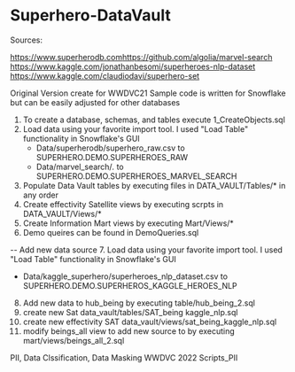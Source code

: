 # Superhero-DataVault

Sources:

https://www.superherodb.com​
https://github.com/algolia/marvel-search
https://www.kaggle.com/jonathanbesomi/superheroes-nlp-dataset
https://www.kaggle.com/claudiodavi/superhero-set

Original Version create for WWDVC21
Sample code is written for Snowflake but can be easily adjusted for other databases
1. To create a database, schemas, and tables execute 1_CreateObjects.sql
2. Load data using your favorite import tool. I used "Load Table" functionality in Snowflake's GUI
    - Data/superherodb/superhero_raw.csv to  SUPERHERO.DEMO.SUPERHEROES_RAW
    - Data/marvel_search/*.* to SUPERHERO.DEMO.SUPERHEROES_MARVEL_SEARCH
3. Populate Data Vault tables by executing files in DATA_VAULT/Tables/* in any order
4. Create effectivity Satellite views by executing scrpts in DATA_VAULT/Views/*
5. Create Information Mart views by executing Mart/Views/*
6. Demo queires can be found in DemoQueries.sql

-- Add new data source
7. Load data using your favorite import tool. I used "Load Table" functionality in Snowflake's GUI   
  - Data/kaggle_superhero/superheroes_nlp_dataset.csv to SUPERHERO.DEMO.SUPERHEROS_KAGGLE_HEROES_NLP
8. Add new data to hub_being by executing table/hub_being_2.sql
9. create new Sat data_vault/tables/SAT_being kaggle_nlp.sql
10. create new effectivity SAT data_vault/views/sat_being_kaggle_nlp.sql
11. modify  beings_all view to add new source to by executing mart/views/beings_all_2.sql 

PII, Data Clssification, Data Masking WWDVC 2022
Scripts_PII

